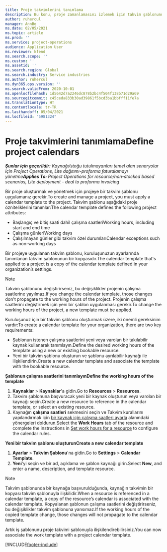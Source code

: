 ```yaml
---
title: Proje takvimlerini tanımlama
description: Bu konu, proje zamanlamasını izlemek için takvim şablonunun projeye nasıl uygulanacağı hakkında bilgi sağlar.
author: ruhercul
manager: AnnBe
ms.date: 02/05/2021
ms.topic: article
ms.prod: ''
ms.service: project-operations
audience: Application User
ms.reviewer: kfend
ms.search.scope: ''
ms.custom: ''
ms.assetid: ''
ms.search.region: Global
ms.search.industry: Service industries
ms.author: ruhercul
ms.dyn365.ops.version: ''
ms.search.validFrom: 2020-10-01
ms.openlocfilehash: 1d5642d7a2246dc878b2bc4f504f138b71d29a69
ms.sourcegitcommit: c45ceda833b30ad39861f5bcd3ba1bbfff11fe7a
ms.translationtype: HT
ms.contentlocale: tr-TR
ms.lasthandoff: 05/04/2021
ms.locfileid: "5981324"
---
```

# <a name="define-project-calendars"></a><span data-ttu-id="af40a-103">Proje takvimlerini tanımlama</span><span class="sxs-lookup"><span data-stu-id="af40a-103">Define project calendars</span></span>

<span data-ttu-id="af40a-104">_**Şunlar için geçerlidir:** Kaynağı/stoğu tutulmayanları temel alan senaryolar için Project Operations, Lite dağıtımı-proforma faturalamayı yönetme_</span><span class="sxs-lookup"><span data-stu-id="af40a-104">_**Applies To:** Project Operations for resource/non-stocked based scenarios, Lite deployment - deal to proforma invoicing_</span></span>

<span data-ttu-id="af40a-105">Bir proje oluşturmak ve yönetmek için projeye bir takvim şablonu uygulamanız gerekir.</span><span class="sxs-lookup"><span data-stu-id="af40a-105">To create and manage a project, you must apply a calendar template to the project.</span></span> <span data-ttu-id="af40a-106">Takvim şablonu aşağıdaki proje özniteliklerini tanımlar:</span><span class="sxs-lookup"><span data-stu-id="af40a-106">The calendar template defines the following project attributes:</span></span>

- <span data-ttu-id="af40a-107">Başlangıç ve bitiş saati dahil çalışma saatleri</span><span class="sxs-lookup"><span data-stu-id="af40a-107">Working hours, including start and end time</span></span>
- <span data-ttu-id="af40a-108">Çalışma günleri</span><span class="sxs-lookup"><span data-stu-id="af40a-108">Working days</span></span>
- <span data-ttu-id="af40a-109">Çalışılmayan günler gibi takvim özel durumları</span><span class="sxs-lookup"><span data-stu-id="af40a-109">Calendar exceptions such as non-working days</span></span>

<span data-ttu-id="af40a-110">Bir projeye uygulanan takvim şablonu, kuruluşunuzun ayarlarında tanımlanan takvim şablonunun bir kopyasıdır.</span><span class="sxs-lookup"><span data-stu-id="af40a-110">The calendar template that's applied to a project is a copy of the calendar template defined in your organization’s settings.</span></span>

> [!NOTE]
> <span data-ttu-id="af40a-111">Takvim şablonunu değiştirirseniz, bu değişiklikler projenin çalışma saatlerine yayılmaz.</span><span class="sxs-lookup"><span data-stu-id="af40a-111">If you change the calendar template, those changes don't propagate to the working hours of the project.</span></span> <span data-ttu-id="af40a-112">Projenin çalışma saatlerini değiştirmek için yeni bir şablon uygulanması gerekir.</span><span class="sxs-lookup"><span data-stu-id="af40a-112">To change the working hours of the project, a new template must be applied.</span></span>

<span data-ttu-id="af40a-113">Kuruluşunuz için bir takvim şablonu oluşturmak üzere, iki önemli gereksinim vardır:</span><span class="sxs-lookup"><span data-stu-id="af40a-113">To create a calendar template for your organization, there are two key requirements:</span></span>

- <span data-ttu-id="af40a-114">Şablonun istenen çalışma saatlerini yeni veya varolan bir takılabilir kaynak kullanarak tanımlayın.</span><span class="sxs-lookup"><span data-stu-id="af40a-114">Define the desired working hours of the template using a new or existing bookable resource.</span></span>
- <span data-ttu-id="af40a-115">Yeni bir takvim şablonu oluşturun ve şablonu ayrılabilir kaynağı ile ilişkilendirin.</span><span class="sxs-lookup"><span data-stu-id="af40a-115">Create a new calendar template and associate the template with the bookable resource.</span></span>

<span data-ttu-id="af40a-116">**Şablonun çalışma saatlerini tanımlayın**</span><span class="sxs-lookup"><span data-stu-id="af40a-116">**Define the working hours of the template**</span></span>

1. <span data-ttu-id="af40a-117">**Kaynaklar** \> **Kaynaklar**'a gidin.</span><span class="sxs-lookup"><span data-stu-id="af40a-117">Go to **Resources** \> **Resources**.</span></span>
2. <span data-ttu-id="af40a-118">Takvim şablonuna başvuracak yeni bir kaynak oluşturun veya varolan bir kaynağı seçin.</span><span class="sxs-lookup"><span data-stu-id="af40a-118">Create a new resource to reference in the calendar template, or select an existing resource.</span></span>
3. <span data-ttu-id="af40a-119">Kaynağın **çalışma saatleri** sekmesini seçin ve Takvim kurallarını yapılandırmak için [bir kaynak için çalışma saatleri ayarla](https://docs.microsoft.com/dynamics365/field-service/set-work-hours-resource) alanındaki yönergeleri doldurun.</span><span class="sxs-lookup"><span data-stu-id="af40a-119">Select the **Work Hours** tab of the resource and complete the instructions in [Set work hours for a resource](https://docs.microsoft.com/dynamics365/field-service/set-work-hours-resource) to configure the calendar rules.</span></span>

<span data-ttu-id="af40a-120">**Yeni bir takvim şablonu oluşturun**</span><span class="sxs-lookup"><span data-stu-id="af40a-120">**Create a new calendar template**</span></span>

1. <span data-ttu-id="af40a-121">**Ayarlar** \> **Takvim Şablonu**'na gidin.</span><span class="sxs-lookup"><span data-stu-id="af40a-121">Go to **Settings** \> **Calendar Template**.</span></span>
2. <span data-ttu-id="af40a-122">**Yeni**'yi seçin ve bir ad, açıklama ve şablon kaynağı girin.</span><span class="sxs-lookup"><span data-stu-id="af40a-122">Select **New**, and enter a name, description, and template resource.</span></span>

> [!NOTE]
> <span data-ttu-id="af40a-123">Takvim şablonunda bir kaynağa başvurulduğunda, kaynağın takvimin bir kopyası takvim şablonuyla ilişkilidir.</span><span class="sxs-lookup"><span data-stu-id="af40a-123">When a resource is referenced in a calendar template, a copy of the resource’s calendar is associated with the calendar template.</span></span> <span data-ttu-id="af40a-124">Kopyalanan şablonun çalışma saatlerini değiştirirseniz, bu değişiklikler takvim şablonuna yansımaz.</span><span class="sxs-lookup"><span data-stu-id="af40a-124">If the working hours of the copied template change, those changes will not propagate to the calendar template.</span></span>

<span data-ttu-id="af40a-125">Artık iş şablonunu proje takvimi şablonuyla ilişkilendirebilirsiniz.</span><span class="sxs-lookup"><span data-stu-id="af40a-125">You can now associate the work template with a project calendar template.</span></span>


[!INCLUDE[footer-include](../includes/footer-banner.md)]

